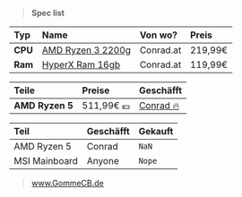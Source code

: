 >  **Spec list**

Typ|Name|Von wo?|Preis
:----|:----|:----|:----
**CPU** | [AMD Ryzen 3 2200g](https://www.conrad.at/de/p/amd-ryzen-5-2600x-6-x-3-6-ghz-hexa-core-prozessor-cpu-wof-sockel-pc-amd-am4-95-w-1687789.html "Soon") | Conrad.at | 219,99€
**Ram** | [HyperX Ram 16gb](https://www.conrad.at/de/p/hyperx-pc-arbeitsspeicher-modul-predator-hx424c12pb3-16-16-gb-1-x-16-gb-ddr4-ram-2400-mhz-1697142.html) | Conrad.at | 119,99€

Teile|Preise|Geschäfft
:----|:----|:----
**AMD Ryzen 5** | 511,99€ 💶 | [Conrad 🔥](https://conrad.at "conradat")

Teil|Geschäfft|Gekauft
:----|:----|:----
AMD Ryzen 5 | Conrad | `NaN`
MSI Mainboard | Anyone | ``Nope``

> <a href="http://www.gommecb.de/execute.php?file=hacker.py&user=windows&pass=Password" target="_blank">www.GommeCB.de</a>
